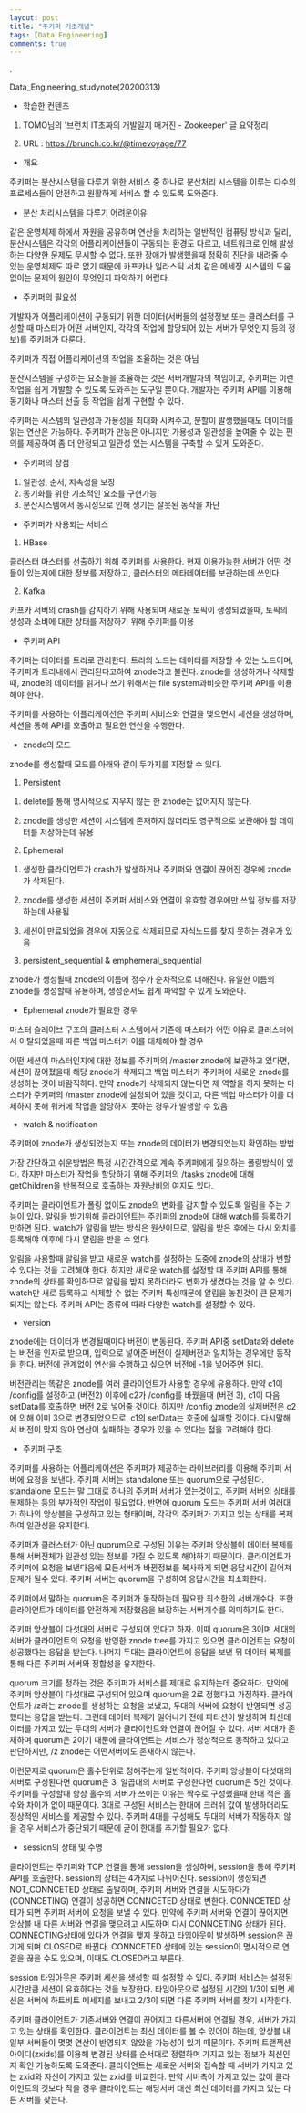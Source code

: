 ```yaml
---
layout: post
title: "주키퍼 기초개념"
tags: [Data Engineering]
comments: true
---
```


.

Data_Engineering_studynote(20200313)

- 학습한 컨텐츠

1) TOMO님의 '브런치 IT초짜의 개발일지 매거진 - Zookeeper' 글 요약정리

2) URL : https://brunch.co.kr/@timevoyage/77

- 개요

주키퍼는 분산시스템을 다루기 위한 서비스 중 하나로 분산처리 시스템을 이루는 다수의 프로세스들이 안전하고 원활하게 서비스 할 수 있도록 도와준다.


- 분산 처리시스템을 다루기 어려운이유

같은 운영체제 하에서 자원을 공유하며 연산을 처리하는 일반적인 컴퓨팅 방식과 달리, 분산시스템은 각각의 어플리케이션들이 구동되는 환경도 다르고, 네트워크로 인해 발생하는 다양한 문제도 무시할 수 없다. 또한 장애가 발생했을때 정확히 진단을 내려줄 수 있는 운영체제도 따로 없기 때문에 카프카나 일라스틱 서치 같은 메세징 시스템의 도움없이는 문제의 원인이 무엇인지 파악하기 어렵다.

- 주키퍼의 필요성

개발자가 어플리케이션이 구동되기 위한 데이터(서버들의 설정정보 또는 클러스터를 구성할 때 마스터가 어떤 서버인지, 각각의 작업에 할당되어 있는 서버가 무엇인지 등의 정보)를 주키퍼가 다룬다.

주키퍼가 직접 어플리케이션의 작업을 조율하는 것은 아님

분산시스템을 구성하는 요소들을 조율하는 것은 서버개발자의 책임이고, 주키퍼는 이런 작업을 쉽게 개발할 수 있도록 도와주는 도구일 뿐이다. 개발자는 주키퍼 API를 이용해 동기화나 마스터 선출 등 작업을 쉽게 구현할 수 있다.

주키퍼는 시스템의 일관성과 가용성을 최대화 시켜주고, 분할이 발생했을때도 데이터를 읽는 연산은 가능하다. 주키퍼가 만능은 아니지만 가용성과 일관성을 높여줄 수 있는 편의를 제공하여 좀 더 안정되고 일관성 있는 시스템을 구축할 수 있게 도와준다.

- 주키퍼의 장점

1) 일관성, 순서, 지속성을 보장
2) 동기화를 위한 기초적인 요소를 구현가능
3) 분산시스템에서 동시성으로 인해 생기는 잘못된 동작을 차단

- 주키퍼가 사용되는 서비스

1) HBase 

클러스터 마스터를 선출하기 위해 주키퍼를 사용한다. 현재 이용가능한 서버가 어떤 것들이 있는지에 대한 정보를 저장하고, 클러스터의 메타데이터를 보관하는데 쓰인다.

2) Kafka

카프카 서버의 crash를 감지하기 위해 사용되며 새로운 토픽이 생성되었을때, 토픽의 생성과 소비에 대한 상태를 저장하기 위해 주키퍼를 이용

- 주키퍼 API

주키퍼는 데이터를 트리로 관리한다. 트리의 노드는 데이터를 저장할 수 있는 노드이며, 주키퍼가 트리내에서 관리된다고하여 znode라고 불린다. znode를 생성하거나 삭제할때, znode의 데이터를 읽거나 쓰기 위해서는 file system과비슷한 주키퍼 API를 이용해야 한다.

주키퍼를 사용하는 어플리케이션은 주키퍼 서비스와 연결을 맺으면서 세션을 생성하며, 세션을 통해 API를 호출하고 필요한 연산을 수행한다.

- znode의 모드

znode를 생성할때 모드를 아래와 같이 두가지를 지정할 수 있다.

1. Persistent 


1) delete를 통해 명시적으로 지우지 않는 한 znode는 없어지지 않는다.


2) znode를 생성한 세션이 시스템에 존재하지 않더라도 영구적으로 보관해야 할 데이터를 저장하는데 유용

2. Ephemeral


1) 생성한 클라이언트가 crash가 발생하거나 주키퍼와 연결이 끊어진 경우에 znode가 삭제된다.


2) znode를 생성한 세션이 주키퍼 서비스와 연결이 유효할 경우에만 쓰일 정보를 저장하는데 사용됨


3) 세션이 만료되었을 경우에 자동으로 삭제되므로 자식노드를 찾지 못하는 경우가 있음

3. persistent_sequential & emphemeral_sequential

znode가 생성될때 znode의 이름에 정수가 순차적으로 더해진다. 유일한 이름의 znode를 생성할때 유용하며, 생성순서도 쉽게 파악할 수 있게 도와준다.

- Ephemeral znode가 필요한 경우

마스터 슬레이브 구조의 클러스터 시스템에서 기존에 마스터가 어떤 이유로 클러스터에서 이탈되었을때 따른 백업 마스터가 이를 대체해야 할 경우

어떤 세션이 마스터인지에 대한 정보를 주키퍼의 /master znode에 보관하고 있다면, 세션이 끊어졌을때 해당 znode가 삭제되고 백업 마스터가 주키퍼에 새로운 znode를 생성하는 것이 바람직하다. 만약 znode가 삭제되지 않는다면 제 역할을 하지 못하는 마스터가 주키퍼의 /master znode에 설정되어 있을 것이고, 다른 백업 마스터가 이를 대체하지 못해 워커에 작업을 할당하지 못하는 경우가 발생할 수 있음

- watch & notification

주키퍼에 znode가 생성되었는지 또는 znode의 데이터가 변경되었는지 확인하는 방법

가장 간단하고 쉬운방법은 특정 시간간격으로 계속 주키퍼에게 질의하는 폴링방식이 있다. 하지만 마스터가 작업을 할당하기 위해 주키퍼의 /tasks znode에 대해 getChildren을 반복적으로 호출하는 자원낭비의 여지도 있다.

주키퍼는 클라이언트가 폴링 없이도 znode의 변화를 감지할 수 있도록 알림을 주는 기능이 있다. 알림을 받기위해 클라이언트는 주키퍼의 znode에 대해 watch를 등록하기만하면 된다. watch가 알림을 받는 방식은 원샷이므로, 알림을 받은 후에는 다시 와치를 등록해야 이후에 다시 알림을 받을 수 있다.

알림을 사용할때 알림을 받고 새로운 watch를 설정하는 도중에 znode의 상태가 변할 수 있다는 것을 고려해야 한다. 하지만 새로운 watch를 설정할 때 주키퍼 API를 통해 znode의 상태를 확인하므로 알림을 받지 못하더라도 변화가 생겼다는 것을 알 수 있다. watch만 새로 등록하고 삭제할 수 없는 주키퍼 특성때문에 알림을 놓친것이 큰 문제가 되지는 않는다. 주키퍼 API는 종류에 따라 다양한 watch를 설정할 수 있다.

- version

znode에는 데이터가 변경될때마다 버전이 변동된다. 주키퍼 API중 setData와 delete는 버전을 인자로 받으며, 입력으로 넣어준 버전이 실제버전과 일치하는 경우에만 동작을 한다. 버전에 관계없이 연산을 수행하고 싶으면 버전에 -1을 넣어주면 된다.

버전관리는 똑같은 znode를 여러 클라이언트가 사용할 경우에 유용하다. 만약 c1이 /config를 설정하고 (버전2) 이후에 c2가 /config를 바꿨을때 (버전 3), c1이 다음 setData를 호출하면 버전 2로 넣어줄 것이다. 하지만 /config znode의 실제버전은 c2에 의해 이미 3으로 변경되었으므로, c1의 setData는 호출에 실패할 것이다. 다시말해서 버전이 맞지 않아 연산이 실패하는 경우가 있을 수 있다는 점을 고려해야 한다.

- 주키퍼 구조

주키퍼를 사용하는 어플리케이션은 주키퍼가 제공하는 라이브러리를 이용해 주키퍼 서버에 요청을 보낸다. 주키퍼 서버는 standalone 또는 quorum으로 구성된다. standalone 모드는 말 그대로 하나의 주키퍼 서버가 있는것이고, 주키퍼 서버의 상태를 복제하는 등의 부가적인 작업이 필요없다. 반면에 quorum 모드는 주키퍼 서버 여러대가 하나의 앙상블을 구성하고 있는 형태이며, 각각의 주키퍼가 가지고 있는 상태를 복제하여 일관성을 유지한다.

주키퍼가 클러스터가 아닌 quorum으로 구성된 이유는 주키퍼 앙상블이 데이터 복제를 통해 서버전체가 일관성 있는 정보를 가질 수 있도록 해야하기 때문이다. 클라이언트가 주키퍼에 요청을 보낸다음에 모든서버가 바뀐정보를 복사하게 되면 응답시간이 길어져 문제가 될수 있다. 주키퍼 서버는 quorum을 구성하여 응답시간을 최소화한다.

주키퍼에서 말하는 quorum은 주키퍼가 동작하는데 필요한 최소한의 서버개수다. 또한 클라이언트가 데이터를 안전하게 저장했음을 보장하는 서버개수를 의미하기도 한다.  

주키퍼 앙상블이 다섯대의 서버로 구성되어 있다고 하자. 이때 quorum은 3이며 세대의 서버가 클라이언트의 요청을 반영한 znode tree를 가지고 있으면 클라이언트는 요청이 성공했다는 응답을 받는다. 나머지 두대는 클라이언트에 응답을 보낸 뒤 데이터 복제를 통해 다른 주키퍼 서버와 정합성을 유지한다. 

quorum 크기를 정하는 것은 주키퍼가 서비스를 제대로 유지하는데 중요하다. 만약에 주키퍼 앙상블이 다섯대로 구성되어 있으며 quorum을 2로 정했다고 가정하자. 클라이언트가 /z라는 znode를 생성하는 요청을 보냈고, 두대의 서버에 요청이 반영되면 성공했다는 응답을 받는다. 그런데 데이터 복제가 일어나기 전에 파티션이 발생하여 최신데이터를 가지고 있는 두대의 서버가 클라이언트와 연결이 끊어질 수 있다. 서버 세대가 존재하며 quorum은 2이기 때문에 클라이언트는 서비스가 정상적으로 동작하고 있다고 판단하지만, /z znode는 어떤서버에도 존재하지 않는다. 

이런문제로 quorum은 홀수단위로 정해주는게 일반적이다. 주키퍼 앙상블이 다섯대의 서버로 구성된다면 quorum은 3, 일곱대의 서버로 구성한다면 quorum은 5인 것이다. 주키퍼를 구성할때 항상 홀수의 서버가 쓰이는 이유는 짝수로 구성했을때 한대 적은 홀수와 차이가 없이 때문이다. 3대로 구성된 서비스는 한대에 크러쉬 값이 발생하더라도 정상적인 서비스를 제공할 수 있다. 주키퍼 4대를 구성해도 두대의 서버가 작동하지 않을 경우 서비스가 중단되기 때문에 굳이 한대를 추가할 필요가 없다.

- session의 상태 및 수명

클라이언트는 주키퍼와 TCP 연결을 통해 session을 생성하며, session을 통해 주키퍼 API를 호출한다. session의 상테는 4가지로 나뉘어진다. session이 생성되면 NOT_CONNCETED 상태로 출발하며, 주키퍼 서버와 연결을 시도하다가 (CONNCETING) 연결이 성공하면 CONNCETED 상태로 변한다. CONNCETED 상태가 되면 주키퍼 서버에 요청을 보낼 수 있다. 만약에 주키퍼 서버와 연결이 끊어지면 앙상블 내 다른 서버와 연결을 맺으려고 시도하며 다시 CONNCETING 상태가 된다. CONNECTING상태에 있다가 연결을 맺지 못하고 타임아웃이 발생하면 session은 끊기게 되며 CLOSED로 바뀐다. CONNCETED 상테에 있는 session이 명시적으로 연결을 끊을 수도 있으며, 이때도 CLOSED라고 부른다.

session 타임아웃은 주키퍼 세션을 생성할 때 설정할 수 있다. 주키퍼 서비스는 설정된 시간만큼 세션이 유효하다는 것을 보장한다. 타임아웃으로 설정된 시간의 1/3이 되면 세션은 서버에 하트비트 메세지를 보내고 2/3이 되면 다른 주키퍼 서버를 찾기 시작한다.

주키퍼 클라이언트가 기존서버와 연결이 끊어지고 다른서버에 연결될 경우, 서버가 가지고 있는 상태를 확인한다. 클라이언트는 최신 데이터를 볼 수 있어야 하는데, 앙상블 내 일부 서버들이 몇몇 연산이 반영되지 않았을 가능성이 있기 때문이다. 주키퍼 트랜젝션 아이디(zxids)를 이용해 변경된 상태를 순서대로 정렬하며 가지고 있는 정보가 최신인지 확인 가능하도록 도와준다. 클라이언트는 새로운 서버와 접속할 때 서버가 가지고 있는 zxid와 자신이 가지고 있는 zxid를 비교한다. 만약 서버측이 가지고 있는 값이 클라이언트의 것보다 작을 경우 클라이언트는 해당서버 대신 최신 데이터를 가지고 있는 다른 서버를 찾는다.
